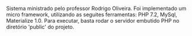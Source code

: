Sistema ministrado pelo professor Rodrigo Oliveira.
Foi implementado um micro framework, utilizando as seguites ferramentas: PHP 7.2, MySql, Materialize 1.0.
Para executar, basta rodar o servidor embutido PHP no diretório 'public' do projeto.
